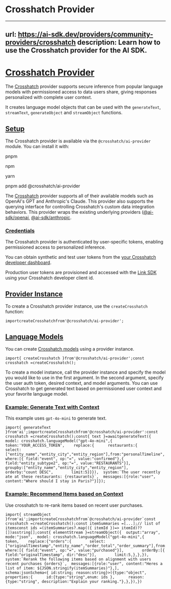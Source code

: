 # Crosshatch Provider


---
url: https://ai-sdk.dev/providers/community-providers/crosshatch
description: Learn how to use the Crosshatch provider for the AI SDK.
---


# [Crosshatch Provider](#crosshatch-provider)


The [Crosshatch](https://crosshatch.io) provider supports secure inference from popular language models with permissioned access to data users share, giving responses personalized with complete user context.

It creates language model objects that can be used with the `generateText`, `streamText`, `generateObject` and `streamObject` functions.


## [Setup](#setup)


The Crosshatch provider is available via the `@crosshatch/ai-provider` module. You can install it with:

pnpm

npm

yarn

pnpm add @crosshatch/ai-provider

The [Crosshatch](https://crosshatch.io/) provider supports all of their available models such as OpenAI's GPT and Anthropic's Claude. This provider also supports the querying interface for controlling Crosshatch's custom data integration behaviors. This provider wraps the existing underlying providers ([@ai-sdk/openai](/providers/ai-sdk-providers/openai), [@ai-sdk/anthropic](/providers/ai-sdk-providers/openai).


### [Credentials](#credentials)


The Crosshatch provider is authenticated by user-specific tokens, enabling permissioned access to personalized inference.

You can obtain synthetic and test user tokens from the [your Crosshatch developer dashboard](https://platform.crosshatch.io/).

Production user tokens are provisioned and accessed with the [Link SDK](https://www.npmjs.com/package/@crosshatch/link) using your Crosshatch developer client id.


## [Provider Instance](#provider-instance)


To create a Crosshatch provider instance, use the `createCrosshatch` function:

```
importcreateCrosshatchfrom'@crosshatch/ai-provider';
```


## [Language Models](#language-models)


You can create [Crosshatch models](https://docs.crosshatch.io/endpoints/ai#supported-model-providers) using a provider instance.

```
import{ createCrosshatch }from'@crosshatch/ai-provider';const crosshatch =createCrosshatch();
```

To create a model instance, call the provider instance and specify the model you would like to use in the first argument. In the second argument, specify the user auth token, desired context, and model arguments. You can use Crosshatch to get generated text based on permissioned user context and your favorite language model.


### [Example: Generate Text with Context](#example-generate-text-with-context)


This example uses `gpt-4o-mini` to generate text.

```
import{ generateText }from'ai';importcreateCrosshatchfrom'@crosshatch/ai-provider':const crosshatch =createCrosshatch();const{ text }=awaitgenerateText({  model: crosshatch.languageModel("gpt-4o-mini",{    token:'YOUR_ACCESS_TOKEN',    replace:{      restaurants:{        select:["entity_name","entity_city","entity_region"],from:"personalTimeline",        where:[{ field:"event", op:"=", value:"confirmed"},{ field:"entity_subtype2", op:"=", value:"RESTAURANTS"}],        groupby:["entity_name","entity_city","entity_region"],        orderby:"count DESC",        limit:5}}}),  system:`The user recently ate at these restaurants: {restaurants}`,  messages:[{role:"user", content:"Where should I stay in Paris?"}]});
```


### [Example: Recommend Items based on Context](#example-recommend-items-based-on-context)


Use crosshatch to re-rank items based on recent user purchases.

```
import{ streamObject }from'ai';importcreateCrosshatchfrom`@crosshatch/ai-provider`const crosshatch =createCrosshatch();const itemSummaries =[...];// list of itemsconst ids =(itemSummaries?.map(({ itemId })=> itemId)??[])asstring[];const{ elementStream }=streamObject({  output:"array",  mode:"json",  model: crosshatch.languageModel("gpt-4o-mini",{    token,    replace:{"orders":{        select:["originalTimestamp","entity_name","order_total","order_summary"],from:"personalTimeline",        where:[{ field:"event", op:"=", value:"purchased"}],        orderBy:[{ field:"originalTimestamp", dir:"desc"}],        limit:5,},},}),  system:`Rerank the following items based on alignment with users recent purchases {orders}`,  messages:[{role:"user", content:"Heres a list of item: ${JSON.stringify(itemSummaries)"},],  schema:jsonSchema<{ id:string; reason:string}>({type:"object",    properties:{      id:{type:"string",enum: ids },      reason:{type:"string", description:"Explain your ranking."},},}),})
```
